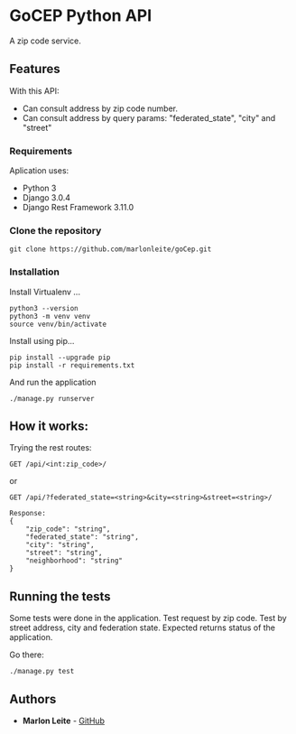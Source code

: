 # GoCEP Python API

A zip code service.

## Features

With this API:
- Can consult address by zip code number.
- Can consult address by query params: "federated_state", "city" and "street"

### Requirements

Aplication uses:

- Python 3
- Django 3.0.4
- Django Rest Framework 3.11.0

### Clone the repository
```
git clone https://github.com/marlonleite/goCep.git
```

### Installation

Install Virtualenv ...
```
python3 --version
python3 -m venv venv
source venv/bin/activate
```

Install using pip...

```
pip install --upgrade pip
pip install -r requirements.txt
```

And run the application

```
./manage.py runserver
```

## How it works:

Trying the rest routes:

```
GET /api/<int:zip_code>/
```
or
```
GET /api/?federated_state=<string>&city=<string>&street=<string>/
```

```
Response:
{
    "zip_code": "string",
    "federated_state": "string",
    "city": "string",
    "street": "string",
    "neighborhood": "string"
}
```

## Running the tests

Some tests were done in the application. 
Test request by zip code. Test by street address, city and federation state. 
Expected returns status of the application.

Go there:
```
./manage.py test
```

## Authors

* **Marlon Leite** - [GitHub](https://github.com/marlonleite)


